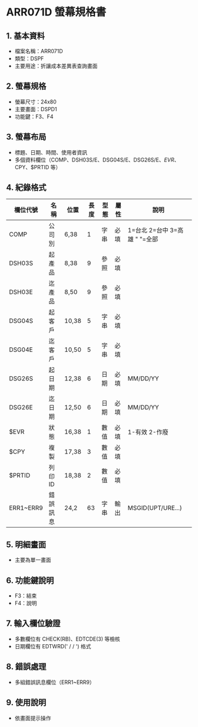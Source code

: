 # ARR071D 螢幕規格書

## 1. 基本資料
- 檔案名稱：ARR071D
- 類型：DSPF
- 主要用途：折讓成本差異表查詢畫面

## 2. 螢幕規格
- 螢幕尺寸：24x80
- 主要畫面：DSPD1
- 功能鍵：F3、F4

## 3. 螢幕布局
- 標題、日期、時間、使用者資訊
- 多個資料欄位（COMP、DSH03S/E、DSG04S/E、DSG26S/E、$EVR、$CPY、$PRTID 等）

## 4. 紀錄格式
| 欄位代號 | 名稱 | 位置 | 長度 | 型態 | 屬性 | 說明 |
|----------|------|------|------|------|------|------|
| COMP     | 公司別|6,38 | 1    | 字串 | 必填 | 1=台北 2=台中 3=高雄 " "=全部 |
| DSH03S   | 起產品|8,38 | 9    | 參照 | 必填 |      |
| DSH03E   | 迄產品|8,50 | 9    | 參照 | 必填 |      |
| DSG04S   | 起客戶|10,38| 5    | 字串 | 必填 |      |
| DSG04E   | 迄客戶|10,50| 5    | 字串 | 必填 |      |
| DSG26S   | 起日期|12,38| 6    | 日期 | 必填 | MM/DD/YY |
| DSG26E   | 迄日期|12,50| 6    | 日期 | 必填 | MM/DD/YY |
| $EVR     | 狀態 |16,38| 1    | 數值 | 必填 | 1-有效 2-作廢 |
| $CPY     | 複製 |17,38| 3    | 數值 | 必填 |      |
| $PRTID   | 列印ID|18,38| 2    | 數值 | 必填 |      |
| ERR1~ERR9| 錯誤訊息|24,2| 63   | 字串 | 輸出 | MSGID(UPT/URE...) |

## 5. 明細畫面
- 主要為單一畫面

## 6. 功能鍵說明
- F3：結束
- F4：說明

## 7. 輸入欄位驗證
- 多數欄位有 CHECK(RB)、EDTCDE(3) 等檢核
- 日期欄位有 EDTWRD('  /  /  ') 格式

## 8. 錯誤處理
- 多組錯誤訊息欄位（ERR1~ERR9）

## 9. 使用說明
- 依畫面提示操作 